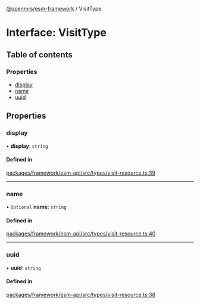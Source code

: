 [@openmrs/esm-framework](../API.md) / VisitType

# Interface: VisitType

## Table of contents

### Properties

- [display](VisitType.md#display)
- [name](VisitType.md#name)
- [uuid](VisitType.md#uuid)

## Properties

### display

• **display**: `string`

#### Defined in

[packages/framework/esm-api/src/types/visit-resource.ts:39](https://github.com/jona42-ui/openmrs-esm-core/blob/main/packages/framework/esm-api/src/types/visit-resource.ts#L39)

___

### name

• `Optional` **name**: `string`

#### Defined in

[packages/framework/esm-api/src/types/visit-resource.ts:40](https://github.com/jona42-ui/openmrs-esm-core/blob/main/packages/framework/esm-api/src/types/visit-resource.ts#L40)

___

### uuid

• **uuid**: `string`

#### Defined in

[packages/framework/esm-api/src/types/visit-resource.ts:38](https://github.com/jona42-ui/openmrs-esm-core/blob/main/packages/framework/esm-api/src/types/visit-resource.ts#L38)

